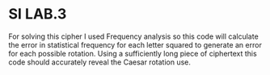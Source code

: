 # SI LAB.3

For solving this cipher I used Frequency analysis so this code will calculate the error in statistical frequency for each letter squared to generate an error for each possible rotation. Using a sufficiently long piece of ciphertext this code should accurately reveal the Caesar rotation use.